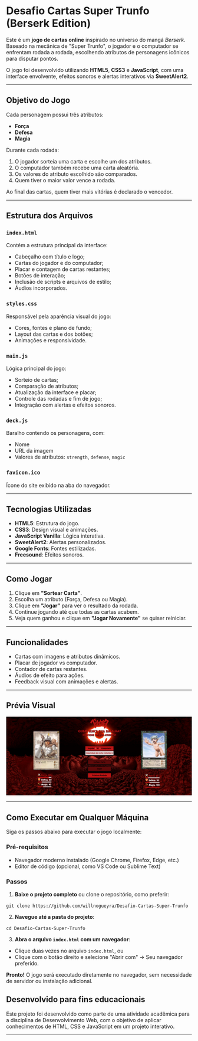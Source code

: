 
#  Desafio Cartas Super Trunfo (Berserk Edition)

Este é um **jogo de cartas online** inspirado no universo do mangá *Berserk*. Baseado na mecânica de "Super Trunfo", o jogador e o computador se enfrentam rodada a rodada, escolhendo atributos de personagens icônicos para disputar pontos.

O jogo foi desenvolvido utilizando **HTML5**, **CSS3** e **JavaScript**, com uma interface envolvente, efeitos sonoros e alertas interativos via **SweetAlert2**.

---

## Objetivo do Jogo
Cada personagem possui três atributos:
- **Força**
- **Defesa**
- **Magia**

Durante cada rodada:
1. O jogador sorteia uma carta e escolhe um dos atributos.
2. O computador também recebe uma carta aleatória.
3. Os valores do atributo escolhido são comparados.
4. Quem tiver o maior valor vence a rodada.

Ao final das cartas, quem tiver mais vitórias é declarado o vencedor.

---

## Estrutura dos Arquivos

### `index.html`
Contém a estrutura principal da interface:
- Cabeçalho com título e logo;
- Cartas do jogador e do computador;
- Placar e contagem de cartas restantes;
- Botões de interação;
- Inclusão de scripts e arquivos de estilo;
- Áudios incorporados.

### `styles.css`
Responsável pela aparência visual do jogo:
- Cores, fontes e plano de fundo;
- Layout das cartas e dos botões;
- Animações e responsividade.

### `main.js`
Lógica principal do jogo:
- Sorteio de cartas;
- Comparação de atributos;
- Atualização da interface e placar;
- Controle das rodadas e fim de jogo;
- Integração com alertas e efeitos sonoros.

### `deck.js`
Baralho contendo os personagens, com:
- Nome
- URL da imagem
- Valores de atributos: `strength`, `defense`, `magic`

### `favicon.ico`
Ícone do site exibido na aba do navegador.

---

## Tecnologias Utilizadas
- **HTML5**: Estrutura do jogo.
- **CSS3**: Design visual e animações.
- **JavaScript Vanilla**: Lógica interativa.
- **SweetAlert2**: Alertas personalizados.
- **Google Fonts**: Fontes estilizadas.
- **Freesound**: Efeitos sonoros.

---

##  Como Jogar

1. Clique em **"Sortear Carta"**.
2. Escolha um atributo (Força, Defesa ou Magia).
3. Clique em **"Jogar"** para ver o resultado da rodada.
4. Continue jogando até que todas as cartas acabem.
5. Veja quem ganhou e clique em **"Jogar Novamente"** se quiser reiniciar.

---

## Funcionalidades

- Cartas com imagens e atributos dinâmicos.
- Placar de jogador vs computador.
- Contador de cartas restantes.
- Áudios de efeito para ações.
- Feedback visual com animações e alertas.

---

## Prévia Visual

![Prévia do jogo](./assets/printscreen/print.png) <!-- Adicione uma imagem real do jogo aqui, se desejar -->

---

## Como Executar em Qualquer Máquina

Siga os passos abaixo para executar o jogo localmente:

###  Pré-requisitos
- Navegador moderno instalado (Google Chrome, Firefox, Edge, etc.)
- Editor de código (opcional, como VS Code ou Sublime Text)

###  Passos

1. **Baixe o projeto completo** ou clone o repositório, como preferir:

```
git clone https://github.com/willnogueyra/Desafio-Cartas-Super-Trunfo
```

2. **Navegue até a pasta do projeto**:

```
cd Desafio-Cartas-Super-Trunfo
```

3. **Abra o arquivo `index.html` com um navegador**:

- Clique duas vezes no arquivo `index.html`, ou
- Clique com o botão direito e selecione "Abrir com" → Seu navegador preferido.

**Pronto!** O jogo será executado diretamente no navegador, sem necessidade de servidor ou instalação adicional.



## Desenvolvido para fins educacionais
Este projeto foi desenvolvido como parte de uma atividade acadêmica para a disciplina de Desenvolvimento Web, com o objetivo de aplicar conhecimentos de HTML, CSS e JavaScript em um projeto interativo.

---
